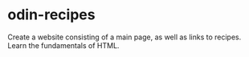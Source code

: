 # odin-recipes
Create a website consisting of a main page, as well as links to recipes.
Learn the fundamentals of HTML.